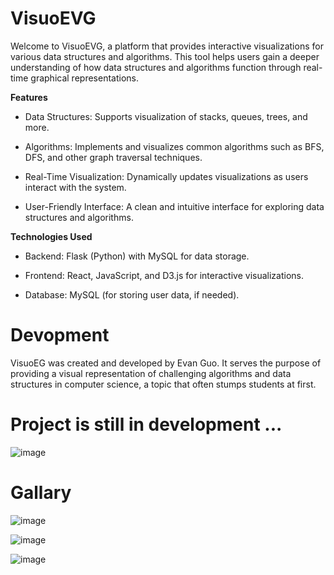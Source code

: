 # VisuoEVG

Welcome to VisuoEVG, a platform that provides interactive visualizations for various data structures and algorithms. This tool helps users gain a deeper understanding of how data structures and algorithms function through real-time graphical representations.

**Features**

- Data Structures: Supports visualization of stacks, queues, trees, and more.

- Algorithms: Implements and visualizes common algorithms such as BFS, DFS, and other graph traversal techniques.

- Real-Time Visualization: Dynamically updates visualizations as users interact with the system.

- User-Friendly Interface: A clean and intuitive interface for exploring data structures and algorithms.

**Technologies Used**

- Backend: Flask (Python) with MySQL for data storage.

- Frontend: React, JavaScript, and D3.js for interactive visualizations.

- Database: MySQL (for storing user data, if needed).

# Devopment

VisuoEG was created and developed by Evan Guo. It serves the purpose of providing a visual representation of challenging algorithms and data structures in computer science, a topic that often stumps students at first.

# Project is still in development ...

![image](https://github.com/user-attachments/assets/a3e829c0-3175-4c22-ad72-94a1f18a1d7b)

# Gallary

![image](https://github.com/user-attachments/assets/645d6f2b-fb49-460a-a711-3cbb24fae3d7)

![image](https://github.com/user-attachments/assets/20f2cfa5-71c5-4cfd-ada6-cef16e4609f7)

![image](https://github.com/user-attachments/assets/150c4c00-2b99-432c-aaab-9b44fcc7ec93)





